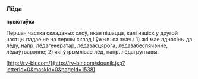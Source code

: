 ### Лёда
**прыстаўка**

Першая частка складаных слоў, якая пішацца, калі націск у другой частцы падае не на першы склад і ўжыв. са знач.: 1) які мае адносіны да лёду, напр. лёдагенератар, лёдазасцярога, лёдазабеспячэнне, лёдаўтварэнне; 2) які ўтрымлівае лёд, напр. лёдагрунтавы.

<a rel="author">[http://rv-blr.com/](http://rv-blr.com/slounik.jsp?letterId=0&maskId=0&pageId=1538)</a>
